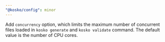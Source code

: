 ```yaml
---
"@kosko/config": minor
---
```


Add `concurrency` option, which limits the maximum number of concurrent files loaded in `kosko generate` and `kosko validate` command. The default value is the number of CPU cores.
